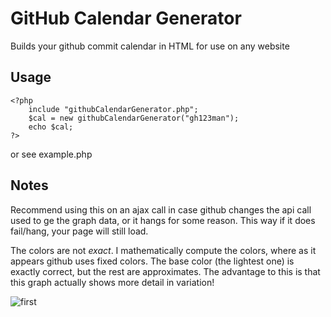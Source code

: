 GitHub Calendar Generator
===================================

Builds your github commit calendar in HTML for use on any website

Usage 
-----
    <?php 
        include "githubCalendarGenerator.php"; 
        $cal = new githubCalendarGenerator("gh123man");
        echo $cal;
    ?>
or see example.php

Notes
-----
Recommend using this on an ajax call in case github changes the api call used to ge the graph data, or it hangs for some reason. This way if it does fail/hang, your page will still load. 

The colors are not *exact*. I mathematically compute the colors, where as it appears github uses fixed colors. The base color (the lightest one) is exactly correct, but the rest are approximates. The advantage to this is that this graph actually shows more detail in variation!

![first](https://raw.github.com/gh123man/GitHub-Calendar-generator/master/githubcalendar.png)

